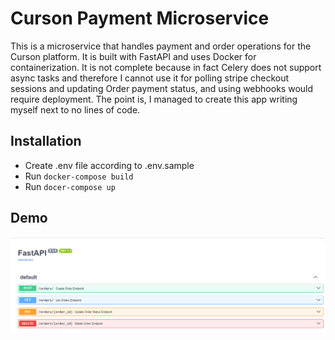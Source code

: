 
# Curson Payment Microservice
This is a microservice that handles payment and order operations for the Curson platform. It is built with FastAPI and uses Docker for containerization. It is not complete because in fact Celery does not support async tasks and therefore I cannot use it for polling stripe checkout sessions and updating Order payment status, and using webhooks would require deployment. The point is, I managed to create this app writing myself next to no lines of code.

## Installation
* Create .env file according to .env.sample
* Run ```docker-compose build```
* Run ```docer-compose up```

## Demo
![screenshot](screenshot.png)

